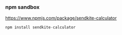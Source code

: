 ### npm sandbox

https://www.npmjs.com/package/sendkite-calculator

```js
npm install sendkite-calculator
```